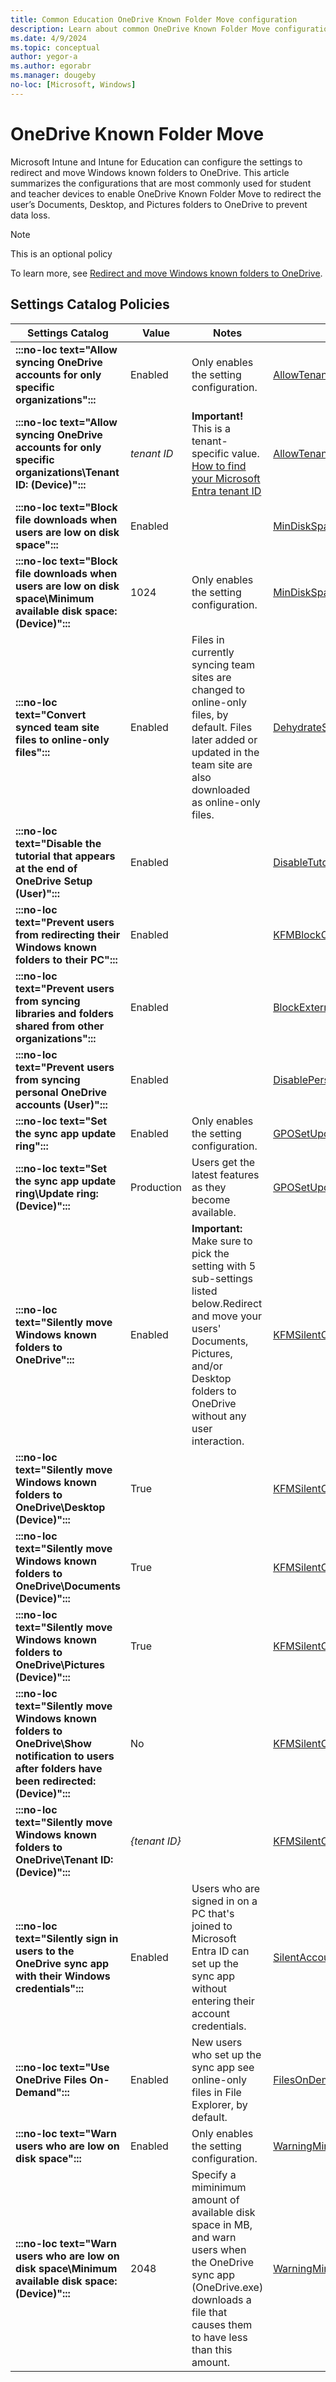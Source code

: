 ```yaml
---
title: Common Education OneDrive Known Folder Move configuration
description: Learn about common OneDrive Known Folder Move configuration used by Education organizations in Intune.
ms.date: 4/9/2024
ms.topic: conceptual
author: yegor-a
ms.author: egorabr
ms.manager: dougeby
no-loc: [Microsoft, Windows]
---
```


# OneDrive Known Folder Move

Microsoft Intune and Intune for Education can configure the settings to redirect and move Windows known folders to OneDrive. This article summarizes the configurations that are most commonly used for student and teacher devices to enable OneDrive Known Folder Move to redirect the user’s Documents, Desktop, and Pictures folders to OneDrive to prevent data loss.

> [!NOTE]
> This is an optional policy

To learn more, see [Redirect and move Windows known folders to OneDrive](/sharepoint/redirect-known-folders).

## Settings Catalog Policies

| **Settings Catalog** | **Value** | **Notes** | **CSP** |
|---|---|---|---|
|**:::no-loc text="Allow syncing OneDrive accounts for only specific organizations":::** | Enabled | Only enables the setting configuration. | [AllowTenantList](/sharepoint/use-group-policy#allow-syncing-onedrive-accounts-for-only-specific-organizations) |
|**:::no-loc text="Allow syncing OneDrive accounts for only specific organizations\Tenant ID: (Device)":::** | _tenant ID_ | **Important!** This is a tenant-specific value. [How to find your Microsoft Entra tenant ID](/entra/fundamentals/how-to-find-tenant)| [AllowTenantList](/sharepoint/use-group-policy#allow-syncing-onedrive-accounts-for-only-specific-organizations) |
|**:::no-loc text="Block file downloads when users are low on disk space":::** | Enabled | | [MinDiskSpaceLimitInMB](/sharepoint/use-group-policy#block-file-downloads-when-users-are-low-on-disk-space) |
|**:::no-loc text="Block file downloads when users are low on disk space\Minimum available disk space: (Device)":::** | 1024 | Only enables the setting configuration. | [MinDiskSpaceLimitInMB](/sharepoint/use-group-policy#block-file-downloads-when-users-are-low-on-disk-space) |
|**:::no-loc text="Convert synced team site files to online-only files":::** | Enabled | Files in currently syncing team sites are changed to online-only files, by default. Files later added or updated in the team site are also downloaded as online-only files. | [DehydrateSyncedTeamSites](/sharepoint/use-group-policy#convert-synced-team-site-files-to-online-only-files) |
|**:::no-loc text="Disable the tutorial that appears at the end of OneDrive Setup (User)":::** | Enabled | | [DisableTutorial](/sharepoint/use-group-policy#disable-the-tutorial-that-appears-at-the-end-of-onedrive-setup) |
|**:::no-loc text="Prevent users from redirecting their Windows known folders to their PC":::** | Enabled | | [KFMBlockOptOut](/sharepoint/use-group-policy#prevent-users-from-redirecting-their-windows-known-folders-to-their-pc) |
|**:::no-loc text="Prevent users from syncing libraries and folders shared from other organizations":::** | Enabled | | [BlockExternalSync](/sharepoint/use-group-policy#prevent-users-from-syncing-libraries-and-folders-shared-from-other-organizations) |
|**:::no-loc text="Prevent users from syncing personal OneDrive accounts (User)":::** | Enabled | | [DisablePersonalSync](/sharepoint/use-group-policy#prevent-users-from-syncing-personal-onedrive-accounts) |
|**:::no-loc text="Set the sync app update ring":::** | Enabled | Only enables the setting configuration. | [GPOSetUpdateRing](/sharepoint/use-group-policy#set-the-sync-app-update-ring) |
|**:::no-loc text="Set the sync app update ring\Update ring: (Device)":::** | Production | Users get the latest features as they become available. | [GPOSetUpdateRing](/sharepoint/use-group-policy#set-the-sync-app-update-ring) |
|**:::no-loc text="Silently move Windows known folders to OneDrive":::** | Enabled | **Important:** Make sure to pick the setting with 5 sub-settings listed below.Redirect and move your users' Documents, Pictures, and/or Desktop folders to OneDrive without any user interaction. | [KFMSilentOptIn](/sharepoint/use-group-policy#silently-move-windows-known-folders-to-onedrive) |
|**:::no-loc text="Silently move Windows known folders to OneDrive\Desktop (Device)":::** | True | | [KFMSilentOptIn](/sharepoint/use-group-policy#silently-move-windows-known-folders-to-onedrive) |
|**:::no-loc text="Silently move Windows known folders to OneDrive\Documents (Device)":::** | True | | [KFMSilentOptIn](/sharepoint/use-group-policy#silently-move-windows-known-folders-to-onedrive) |
|**:::no-loc text="Silently move Windows known folders to OneDrive\Pictures (Device)":::** | True | | [KFMSilentOptIn](/sharepoint/use-group-policy#silently-move-windows-known-folders-to-onedrive) |
|**:::no-loc text="Silently move Windows known folders to OneDrive\Show notification to users after folders have been redirected: (Device)":::** | No | | [KFMSilentOptIn](/sharepoint/use-group-policy#silently-move-windows-known-folders-to-onedrive) |
|**:::no-loc text="Silently move Windows known folders to OneDrive\Tenant ID: (Device)":::** | _{tenant ID}_ | | [KFMSilentOptIn](/sharepoint/use-group-policy#silently-move-windows-known-folders-to-onedrive) |
|**:::no-loc text="Silently sign in users to the OneDrive sync app with their Windows credentials":::** | Enabled | Users who are signed in on a PC that's joined to Microsoft Entra ID can set up the sync app without entering their account credentials. | [SilentAccountConfig](/sharepoint/use-group-policy#silently-sign-in-users-to-the-onedrive-sync-app-with-their-windows-credentials) |
|**:::no-loc text="Use OneDrive Files On-Demand":::** | Enabled | New users who set up the sync app see online-only files in File Explorer, by default. | [FilesOnDemandEnabled](/sharepoint/use-group-policy#use-onedrive-files-on-demand) |
|**:::no-loc text="Warn users who are low on disk space":::** | Enabled | Only enables the setting configuration. | [WarningMinDiskSpaceLimitInMB](/sharepoint/use-group-policy#warn-users-who-are-low-on-disk-space) |
|**:::no-loc text="Warn users who are low on disk space\Minimum available disk space: (Device)":::** | 2048 |  Specify a miminimum amount of available disk space in MB, and warn users when the OneDrive sync app (OneDrive.exe) downloads a file that causes them to have less than this amount. | [WarningMinDiskSpaceLimitInMB](/sharepoint/use-group-policy#warn-users-who-are-low-on-disk-space) |
